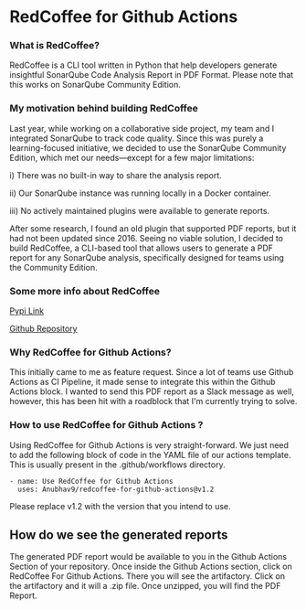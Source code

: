 # RedCoffee for Github Actions

### What is RedCoffee?

RedCoffee is a CLI tool written in Python that help developers generate insightful SonarQube Code Analysis Report in PDF Format. Please note that this works on SonarQube Community Edition.

### My motivation behind building RedCoffee

Last year, while working on a collaborative side project, my team and I integrated SonarQube to track code quality. Since this was purely a learning-focused initiative, we decided to use the SonarQube Community Edition, which met our needs—except for a few major limitations:

i) There was no built-in way to share the analysis report.

ii) Our SonarQube instance was running locally in a Docker container.

iii) No actively maintained plugins were available to generate reports.

After some research, I found an old plugin that supported PDF reports, but it had not been updated since 2016. Seeing no viable solution, I decided to build RedCoffee, a CLI-based tool that allows users to generate a PDF report for any SonarQube analysis, specifically designed for teams using the Community Edition.

### Some more info about RedCoffee

[ Pypi Link ](https://pypi.org/project/redcoffee/)

[ Github Repository ](https://github.com/Anubhav9/RedCoffee)

### Why RedCoffee for Github Actions?

This initially came to me as feature request. Since a lot of teams use Github Actions as CI Pipeline, it made sense to integrate this within the Github Actions block. I wanted to send this PDF report as a Slack message as well,
however, this has been hit with a roadblock that I'm currently trying to solve.

### How to use RedCoffee for Github Actions ?

Using RedCoffee for Github Actions is very straight-forward. We just need to add the following block of code in the YAML file of our actions template. This is usually present in the .github/workflows directory.

```
- name: Use RedCoffee for Github Actions
  uses: Anubhav9/redcoffee-for-github-actions@v1.2
```

Please replace v1.2 with the version that you intend to use.

## How do we see the generated reports

The generated PDF report would be available to you in the Github Actions Section of your repository. Once inside the Github Actions section, click on RedCoffee For Github Actions. There you will see the artifactory. Click on the artifactory
and it will a .zip file. Once unzipped, you will find the PDF Report.

